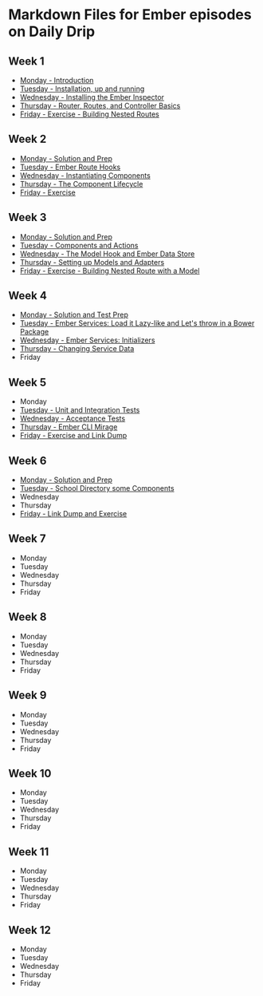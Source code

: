 # Markdown Files for Ember episodes on Daily Drip

## Week 1
  * [Monday - Introduction](https://github.com/baroquon/daily_drip_ember/blob/master/Week1/001.1.md)
  * [Tuesday - Installation, up and running](https://github.com/baroquon/daily_drip_ember/blob/master/Week1/001.2.md)
  * [Wednesday - Installing the Ember Inspector](https://github.com/baroquon/daily_drip_ember/blob/master/Week1/001.3.md)
  * [Thursday - Router, Routes, and Controller Basics](https://github.com/baroquon/daily_drip_ember/blob/master/Week1/001.4.md)
  * [Friday - Exercise - Building Nested Routes](https://github.com/baroquon/daily_drip_ember/blob/master/Week1/001.5.md)

## Week 2
  * [Monday - Solution and Prep](https://github.com/baroquon/daily_drip_ember/blob/master/Week2/002.1.md)
  * [Tuesday - Ember Route Hooks](https://github.com/baroquon/daily_drip_ember/blob/master/Week2/002.2.md)
  * [Wednesday - Instantiating Components](https://github.com/baroquon/daily_drip_ember/blob/master/Week2/002.3.md)
  * [Thursday - The Component Lifecycle](https://github.com/baroquon/daily_drip_ember/blob/master/Week2/002.4.md)
  * [Friday - Exercise](https://github.com/baroquon/daily_drip_ember/blob/master/Week2/002.5.md)


## Week 3
  * [Monday - Solution and Prep](https://github.com/baroquon/daily_drip_ember/blob/master/Week3/003.1.md)
  * [Tuesday - Components and Actions](https://github.com/baroquon/daily_drip_ember/blob/master/Week3/003.2.md)
  * [Wednesday - The Model Hook and Ember Data Store](https://github.com/baroquon/daily_drip_ember/blob/master/Week3/003.3.md)
  * [Thursday - Setting up Models and Adapters](https://github.com/baroquon/daily_drip_ember/blob/master/Week3/003.4.md)
  * [Friday - Exercise - Building Nested Route with a Model](https://github.com/baroquon/daily_drip_ember/blob/master/Week3/003.5.md)

## Week 4
  * [Monday - Solution and Test Prep](https://github.com/baroquon/daily_drip_ember/blob/master/Week4/004.1.md)
  * [Tuesday - Ember Services: Load it Lazy-like and Let's throw in a Bower Package](https://github.com/baroquon/daily_drip_ember/blob/master/Week4/004.2.md)
  * [Wednesday - Ember Services: Initializers](https://github.com/baroquon/daily_drip_ember/blob/master/Week4/004.3.md)
  * [Thursday - Changing Service Data](https://github.com/baroquon/daily_drip_ember/blob/master/Week4/004.4.md)
  * Friday

## Week 5
  * Monday
  * [Tuesday - Unit and Integration Tests](https://github.com/baroquon/daily_drip_ember/blob/master/Week5/005.2.md)
  * [Wednesday - Acceptance Tests](https://github.com/baroquon/daily_drip_ember/blob/master/Week5/005.3.md)
  * [Thursday - Ember CLI Mirage](https://github.com/baroquon/daily_drip_ember/blob/master/Week5/005.4.md)
  * [Friday - Exercise and Link Dump](https://github.com/baroquon/daily_drip_ember/blob/master/Week5/005.5.md)

## Week 6
  * [Monday - Solution and Prep](https://github.com/baroquon/daily_drip_ember/blob/master/Week6/006.1.md)
  * [Tuesday - School Directory some Components](https://github.com/baroquon/daily_drip_ember/blob/master/Week6/006.2.md)
  * Wednesday
  * Thursday
  * [Friday - Link Dump and Exercise](https://github.com/baroquon/daily_drip_ember/blob/master/Week6/006.5.md)

## Week 7
  * Monday
  * Tuesday
  * Wednesday
  * Thursday
  * Friday


## Week 8
  * Monday
  * Tuesday
  * Wednesday
  * Thursday
  * Friday


## Week 9
  * Monday
  * Tuesday
  * Wednesday
  * Thursday
  * Friday


## Week 10
  * Monday
  * Tuesday
  * Wednesday
  * Thursday
  * Friday


## Week 11
  * Monday
  * Tuesday
  * Wednesday
  * Thursday
  * Friday


## Week 12
  * Monday
  * Tuesday
  * Wednesday
  * Thursday
  * Friday
